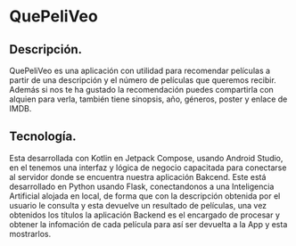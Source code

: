 # QuePeliVeo

## Descripción.

QuePeliVeo es una aplicación con utilidad para recomendar películas a partir de una descripción y el número de películas que queremos recibir. Además si nos te ha gustado la recomendación puedes compartirla con alquien para verla, también tiene sinopsis, año, géneros, poster y enlace de IMDB.

## Tecnología.

Esta desarrollada con Kotlin en Jetpack Compose, usando Android Studio, en el tenemos una interfaz y lógica de negocio capacitada para conectarse al servidor donde se encuentra nuestra aplicación Bakcend. Este está desarrollado en Python usando Flask, conectandonos a una Inteligencia Artificial alojada en local, de forma que con la descripción obtenida por el usuario le consulta y esta devuelve un resultado de películas, una vez obtenidos los títulos la aplicación Backend es el encargado de procesar y obtener la infomación de cada película para así ser devuelta a la App y esta mostrarlos.
